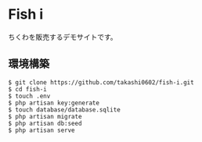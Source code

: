 # Fish i
ちくわを販売するデモサイトです。

## 環境構築
```
$ git clone https://github.com/takashi0602/fish-i.git
$ cd fish-i
$ touch .env
$ php artisan key:generate
$ touch database/database.sqlite
$ php artisan migrate
$ php artisan db:seed
$ php artisan serve
```
